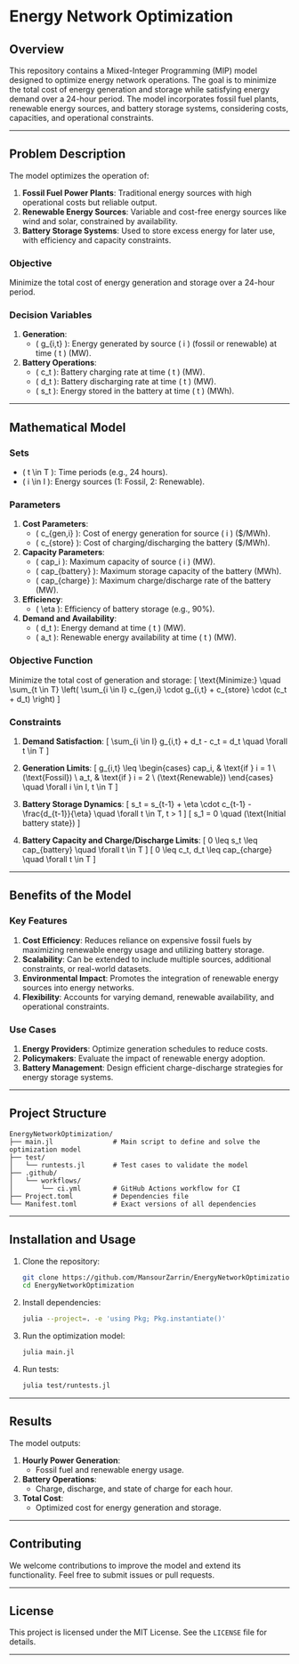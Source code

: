 # **Energy Network Optimization**

## **Overview**
This repository contains a Mixed-Integer Programming (MIP) model designed to optimize energy network operations. The goal is to minimize the total cost of energy generation and storage while satisfying energy demand over a 24-hour period. The model incorporates fossil fuel plants, renewable energy sources, and battery storage systems, considering costs, capacities, and operational constraints.

---

## **Problem Description**

The model optimizes the operation of:
1. **Fossil Fuel Power Plants**: Traditional energy sources with high operational costs but reliable output.
2. **Renewable Energy Sources**: Variable and cost-free energy sources like wind and solar, constrained by availability.
3. **Battery Storage Systems**: Used to store excess energy for later use, with efficiency and capacity constraints.

### **Objective**
Minimize the total cost of energy generation and storage over a 24-hour period.

### **Decision Variables**
1. **Generation**:
   - \( g_{i,t} \): Energy generated by source \( i \) (fossil or renewable) at time \( t \) (MW).
2. **Battery Operations**:
   - \( c_t \): Battery charging rate at time \( t \) (MW).
   - \( d_t \): Battery discharging rate at time \( t \) (MW).
   - \( s_t \): Energy stored in the battery at time \( t \) (MWh).

---

## **Mathematical Model**

### **Sets**
- \( t \in T \): Time periods (e.g., 24 hours).
- \( i \in I \): Energy sources (1: Fossil, 2: Renewable).

### **Parameters**
1. **Cost Parameters**:
   - \( c_{gen,i} \): Cost of energy generation for source \( i \) ($/MWh).
   - \( c_{store} \): Cost of charging/discharging the battery ($/MWh).
2. **Capacity Parameters**:
   - \( cap_i \): Maximum capacity of source \( i \) (MW).
   - \( cap_{battery} \): Maximum storage capacity of the battery (MWh).
   - \( cap_{charge} \): Maximum charge/discharge rate of the battery (MW).
3. **Efficiency**:
   - \( \eta \): Efficiency of battery storage (e.g., 90%).
4. **Demand and Availability**:
   - \( d_t \): Energy demand at time \( t \) (MW).
   - \( a_t \): Renewable energy availability at time \( t \) (MW).

### **Objective Function**
Minimize the total cost of generation and storage:
\[
\text{Minimize:} \quad \sum_{t \in T} \left( \sum_{i \in I} c_{gen,i} \cdot g_{i,t} + c_{store} \cdot (c_t + d_t) \right)
\]

### **Constraints**
1. **Demand Satisfaction**:
\[
\sum_{i \in I} g_{i,t} + d_t - c_t = d_t \quad \forall t \in T
\]

2. **Generation Limits**:
\[
g_{i,t} \leq \begin{cases}
cap_i, & \text{if } i = 1 \ (\text{Fossil}) \\
a_t, & \text{if } i = 2 \ (\text{Renewable})
\end{cases} \quad \forall i \in I, t \in T
\]

3. **Battery Storage Dynamics**:
\[
s_t = s_{t-1} + \eta \cdot c_{t-1} - \frac{d_{t-1}}{\eta} \quad \forall t \in T, t > 1
\]
\[
s_1 = 0 \quad (\text{Initial battery state})
\]

4. **Battery Capacity and Charge/Discharge Limits**:
\[
0 \leq s_t \leq cap_{battery} \quad \forall t \in T
\]
\[
0 \leq c_t, d_t \leq cap_{charge} \quad \forall t \in T
\]

---

## **Benefits of the Model**

### **Key Features**
1. **Cost Efficiency**: Reduces reliance on expensive fossil fuels by maximizing renewable energy usage and utilizing battery storage.
2. **Scalability**: Can be extended to include multiple sources, additional constraints, or real-world datasets.
3. **Environmental Impact**: Promotes the integration of renewable energy sources into energy networks.
4. **Flexibility**: Accounts for varying demand, renewable availability, and operational constraints.

### **Use Cases**
1. **Energy Providers**: Optimize generation schedules to reduce costs.
2. **Policymakers**: Evaluate the impact of renewable energy adoption.
3. **Battery Management**: Design efficient charge-discharge strategies for energy storage systems.

---

## **Project Structure**
```plaintext
EnergyNetworkOptimization/
├── main.jl               # Main script to define and solve the optimization model
├── test/
│   └── runtests.jl       # Test cases to validate the model
├── .github/
│   └── workflows/
│       └── ci.yml        # GitHub Actions workflow for CI
├── Project.toml          # Dependencies file
└── Manifest.toml         # Exact versions of all dependencies
```

---

## **Installation and Usage**

1. Clone the repository:
   ```bash
   git clone https://github.com/MansourZarrin/EnergyNetworkOptimization.git
   cd EnergyNetworkOptimization
   ```

2. Install dependencies:
   ```bash
   julia --project=. -e 'using Pkg; Pkg.instantiate()'
   ```

3. Run the optimization model:
   ```bash
   julia main.jl
   ```

4. Run tests:
   ```bash
   julia test/runtests.jl
   ```

---

## **Results**

The model outputs:
1. **Hourly Power Generation**:
   - Fossil fuel and renewable energy usage.
2. **Battery Operations**:
   - Charge, discharge, and state of charge for each hour.
3. **Total Cost**:
   - Optimized cost for energy generation and storage.

---

## **Contributing**

We welcome contributions to improve the model and extend its functionality. Feel free to submit issues or pull requests.

---

## **License**

This project is licensed under the MIT License. See the `LICENSE` file for details.

---
